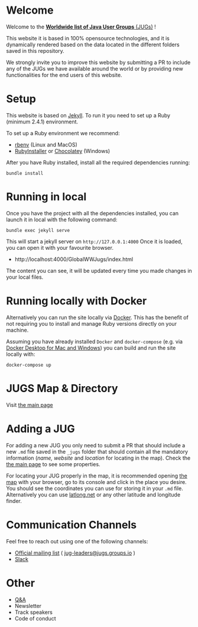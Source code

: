 # Welcome
Welcome to the [**Worldwide list of Java User Groups** (JUGs)](https://world-wide-jugs.github.io/GlobalWWJugs/) !

This website it is based in 100% opensource technologies, and it is dynamically rendered based on the data located in the different folders saved in this repository.

We strongly invite you to improve this website by submitting a PR to include any of the JUGs we have available around the world or by providing new functionalities for the end users of this website.

# Setup
This website is based on [Jekyll](https://jekyllrb.com). To run it you need to set up a Ruby (minimum 2.4.1) environment.

To set up a Ruby environment we recommend:
* [rbenv](https://github.com/rbenv/rbenv) (Linux and MacOS)
* [RubyInstaller](https://rubyinstaller.org/) or [Chocolatey](https://chocolatey.org/) (Windows)

After you have Ruby installed, install all the required dependencies running:
```
bundle install
```

# Running in local
Once you have the project with all the dependencies installed, you can launch it in local with the following command:
```
bundle exec jekyll serve
```
This will start a jekyll server on `http://127.0.0.1:4000` Once it is loaded, you can open it with your favourite browser.
 - http://localhost:4000/GlobalWWJugs/index.html

The content you can see, it will be updated every time you made changes in your local files.

# Running locally with Docker
Alternatively you can run the site locally via [Docker](https://www.docker.com/).
This has the benefit of not requiring you to install and manage Ruby versions directly on your machine.

Assuming you have already installed `Docker` and `docker-compose` (e.g. via [Docker Desktop for Mac and Windows](https://www.docker.com/products/docker-desktop)) you can build and run the site locally with:

```
docker-compose up
```

# JUGS Map & Directory
Visit [the main page](index.html)

# Adding a JUG
For adding a new JUG you only need to submit a PR that should include a new `.md` file saved in the `_jugs` folder that should contain all the mandatory information (_name, website_ and _location_ for locating in the map). Check the [the main page](index.html) to see some properties.

For locating your JUG properly in the map, it is recommended opening [the map](map.html) with your browser, go to its console and click in the place you desire. You should see the coordinates you can use for storing it in your `.md` file. Alternatively you can use [latlong.net](https://www.latlong.net/) or any other latitude and longitude finder. 

#  Communication Channels
Feel free to reach out using one of the following channels:
  
* [Official mailing list](https://jugs.groups.io/g/jug-leaders) ( jug-leaders@jugs.groups.io )
* [Slack](https://jugleaders.slack.com)

# Other
* [Q&A](qa.md)
* Newsletter
* Track speakers
* Code of conduct
